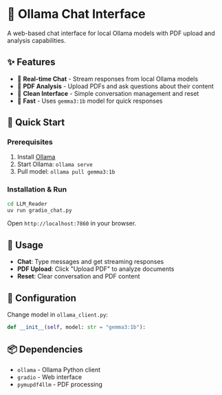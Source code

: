 # 🦙 Ollama Chat Interface

A web-based chat interface for local Ollama models with PDF upload and analysis capabilities.

## ✨ Features

- 💬 **Real-time Chat** - Stream responses from local Ollama models
- 📄 **PDF Analysis** - Upload PDFs and ask questions about their content
- 🔄 **Clean Interface** - Simple conversation management and reset
- 🚀 **Fast** - Uses `gemma3:1b` model for quick responses

## 🚀 Quick Start

### Prerequisites
1. Install [Ollama](https://ollama.ai)
2. Start Ollama: `ollama serve`
3. Pull model: `ollama pull gemma3:1b`

### Installation & Run
```bash
cd LLM_Reader
uv run gradio_chat.py
```

Open `http://localhost:7860` in your browser.

## 🎯 Usage

- **Chat**: Type messages and get streaming responses
- **PDF Upload**: Click "Upload PDF" to analyze documents
- **Reset**: Clear conversation and PDF content

## 🔧 Configuration

Change model in `ollama_client.py`:
```python
def __init__(self, model: str = "gemma3:1b"):
```

## 📦 Dependencies

- `ollama` - Ollama Python client
- `gradio` - Web interface
- `pymupdf4llm` - PDF processing